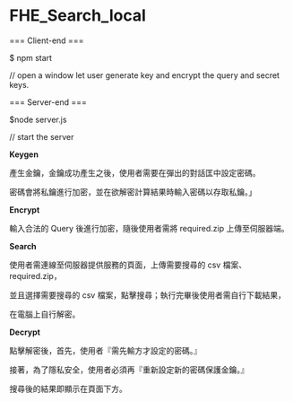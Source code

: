 # FHE_Search_local

=== Client-end ===

$ npm start

// open a window let user generate key and encrypt the query and secret keys.

=== Server-end ===

$node server.js

// start the server



**Keygen**

產生金鑰，金鑰成功產生之後，使用者需要在彈出的對話匡中設定密碼。

密碼會將私鑰進行加密，並在欲解密計算結果時輸入密碼以存取私鑰。」

**Encrypt**

輸入合法的 Query 後進行加密，隨後使用者需將 required.zip 上傳至伺服器端。

**Search**

使用者需連線至伺服器提供服務的頁面，上傳需要搜尋的 csv 檔案、required.zip，

並且選擇需要搜尋的 csv 檔案，點擊搜尋；執行完畢後使用者需自行下載結果，

在電腦上自行解密。

**Decrypt**

點擊解密後，首先，使用者『需先輸方才設定的密碼。』

接著，為了隱私安全，使用者必須再『重新設定新的密碼保護金鑰。』

搜尋後的結果即顯示在頁面下方。
